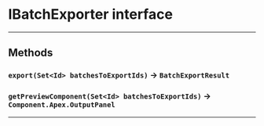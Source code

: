 # IBatchExporter interface
---
## Methods
### `export(Set<Id> batchesToExportIds)` → `BatchExportResult`
### `getPreviewComponent(Set<Id> batchesToExportIds)` → `Component.Apex.OutputPanel`
---
